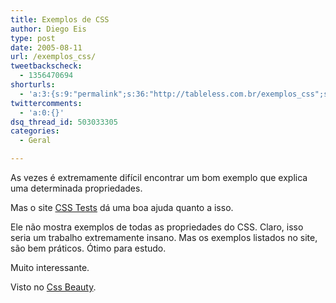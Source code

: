 ```yaml
---
title: Exemplos de CSS
author: Diego Eis
type: post
date: 2005-08-11
url: /exemplos_css/
tweetbackscheck:
  - 1356470694
shorturls:
  - 'a:3:{s:9:"permalink";s:36:"http://tableless.com.br/exemplos_css";s:7:"tinyurl";s:26:"http://tinyurl.com/3sgbbmz";s:4:"isgd";s:19:"http://is.gd/Qg6W3q";}'
twittercomments:
  - 'a:0:{}'
dsq_thread_id: 503033305
categories:
  - Geral

---
```

As vezes é extremamente difícil encontrar um bom exemplo que explica uma determinada propriedades.
  
Mas o site [CSS Tests][1] dá uma boa ajuda quanto a isso. 

Ele não mostra exemplos de todas as propriedades do CSS. Claro, isso seria um trabalho extremamente insano. Mas os exemplos listados no site, são bem práticos. Ótimo para estudo.
  
Muito interessante. 

Visto no [Css Beauty][2].

 [1]: http://www.brunildo.org/test/
 [2]: http://www.cssbeauty.com/